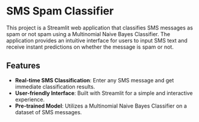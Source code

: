 # SMS Spam Classifier

This project is a Streamlit web application that classifies SMS messages as spam or not spam using a Multinomial Naive Bayes Classifier. The application provides an intuitive interface for users to input SMS text and receive instant predictions on whether the message is spam or not.

## Features

- **Real-time SMS Classification**: Enter any SMS message and get immediate classification results.
- **User-friendly Interface**: Built with Streamlit for a simple and interactive experience.
- **Pre-trained Model**: Utilizes a Multinomial Naive Bayes Classifier on a dataset of SMS messages.
